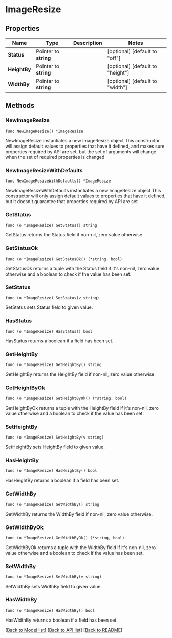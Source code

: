 # ImageResize

## Properties

Name | Type | Description | Notes
------------ | ------------- | ------------- | -------------
**Status** | Pointer to **string** |  | [optional] [default to "off"]
**HeightBy** | Pointer to **string** |  | [optional] [default to "height"]
**WidthBy** | Pointer to **string** |  | [optional] [default to "width"]

## Methods

### NewImageResize

`func NewImageResize() *ImageResize`

NewImageResize instantiates a new ImageResize object
This constructor will assign default values to properties that have it defined,
and makes sure properties required by API are set, but the set of arguments
will change when the set of required properties is changed

### NewImageResizeWithDefaults

`func NewImageResizeWithDefaults() *ImageResize`

NewImageResizeWithDefaults instantiates a new ImageResize object
This constructor will only assign default values to properties that have it defined,
but it doesn't guarantee that properties required by API are set

### GetStatus

`func (o *ImageResize) GetStatus() string`

GetStatus returns the Status field if non-nil, zero value otherwise.

### GetStatusOk

`func (o *ImageResize) GetStatusOk() (*string, bool)`

GetStatusOk returns a tuple with the Status field if it's non-nil, zero value otherwise
and a boolean to check if the value has been set.

### SetStatus

`func (o *ImageResize) SetStatus(v string)`

SetStatus sets Status field to given value.

### HasStatus

`func (o *ImageResize) HasStatus() bool`

HasStatus returns a boolean if a field has been set.

### GetHeightBy

`func (o *ImageResize) GetHeightBy() string`

GetHeightBy returns the HeightBy field if non-nil, zero value otherwise.

### GetHeightByOk

`func (o *ImageResize) GetHeightByOk() (*string, bool)`

GetHeightByOk returns a tuple with the HeightBy field if it's non-nil, zero value otherwise
and a boolean to check if the value has been set.

### SetHeightBy

`func (o *ImageResize) SetHeightBy(v string)`

SetHeightBy sets HeightBy field to given value.

### HasHeightBy

`func (o *ImageResize) HasHeightBy() bool`

HasHeightBy returns a boolean if a field has been set.

### GetWidthBy

`func (o *ImageResize) GetWidthBy() string`

GetWidthBy returns the WidthBy field if non-nil, zero value otherwise.

### GetWidthByOk

`func (o *ImageResize) GetWidthByOk() (*string, bool)`

GetWidthByOk returns a tuple with the WidthBy field if it's non-nil, zero value otherwise
and a boolean to check if the value has been set.

### SetWidthBy

`func (o *ImageResize) SetWidthBy(v string)`

SetWidthBy sets WidthBy field to given value.

### HasWidthBy

`func (o *ImageResize) HasWidthBy() bool`

HasWidthBy returns a boolean if a field has been set.


[[Back to Model list]](../README.md#documentation-for-models) [[Back to API list]](../README.md#documentation-for-api-endpoints) [[Back to README]](../README.md)


